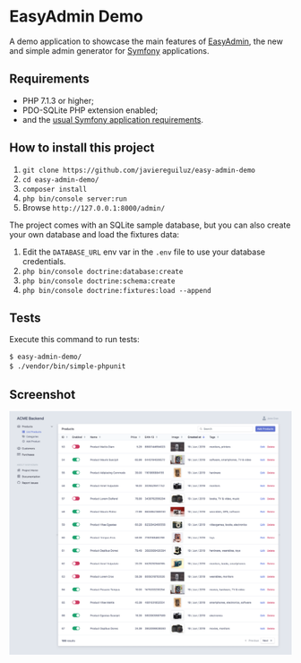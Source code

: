 EasyAdmin Demo
==============

A demo application to showcase the main features of [EasyAdmin][1], the new and
simple admin generator for [Symfony][2] applications.

Requirements
------------

  * PHP 7.1.3 or higher;
  * PDO-SQLite PHP extension enabled;
  * and the [usual Symfony application requirements][3].

How to install this project
---------------------------

  1. `git clone https://github.com/javiereguiluz/easy-admin-demo`
  1. `cd easy-admin-demo/`
  1. `composer install`
  1. `php bin/console server:run`
  1. Browse `http://127.0.0.1:8000/admin/`

The project comes with an SQLite sample database, but you can also create your
own database and load the fixtures data:

  1. Edit the `DATABASE_URL` env var in the `.env` file to use your database credentials.
  1. `php bin/console doctrine:database:create`
  1. `php bin/console doctrine:schema:create`
  1. `php bin/console doctrine:fixtures:load --append`

Tests
-----

Execute this command to run tests:

```bash
$ easy-admin-demo/
$ ./vendor/bin/simple-phpunit
```

Screenshot
----------

![Screenshot of the EasyAdmin Demo app](screenshot.png)

[1]: https://github.com/EasyCorp/EasyAdminBundle
[2]: https://symfony.com
[3]: https://symfony.com/doc/current/reference/requirements.html
